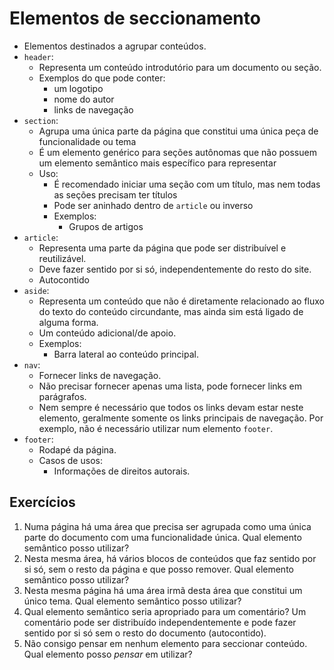 # Elementos de seccionamento

- Elementos destinados a agrupar conteúdos.
- `header`:
  - Representa um conteúdo introdutório para um documento ou seção.
  - Exemplos do que pode conter:
    - um logotipo
    - nome do autor
    - links de navegação
- `section`:
  - Agrupa uma única parte da página que constitui uma única peça de funcionalidade ou tema
  - É um elemento genérico para seções autônomas que não possuem um elemento semântico mais específico para representar
  - Uso:
    - É recomendado iniciar uma seção com um título, mas nem todas as seções precisam ter títulos
    - Pode ser aninhado dentro de `article` ou inverso
    - Exemplos:
      - Grupos de artigos
- `article`:
  - Representa uma parte da página que pode ser distribuível e reutilizável.
  - Deve fazer sentido por si só, independentemente do resto do site.
  - Autocontido
- `aside`:
  - Representa um conteúdo que não é diretamente relacionado ao fluxo do texto do conteúdo circundante, mas ainda sim está ligado de alguma forma.
  - Um conteúdo adicional/de apoio.
  - Exemplos:
    - Barra lateral ao conteúdo principal.
- `nav`:
  - Fornecer links de navegação.
  - Não precisar fornecer apenas uma lista, pode fornecer links em parágrafos.
  - Nem sempre é necessário que todos os links devam estar neste elemento, geralmente somente os links principais de navegação. Por exemplo, não é necessário utilizar num elemento `footer`.
- `footer`:
  - Rodapé da página.
  - Casos de usos:
    - Informações de direitos autorais.

## Exercícios

1. Numa página há uma área que precisa ser agrupada como uma única parte do documento com uma funcionalidade única. Qual elemento semântico posso utilizar?
2. Nesta mesma área, há vários blocos de conteúdos que faz sentido por si só, sem o resto da página e que posso remover. Qual elemento semântico posso utilizar?
3. Nesta mesma página há uma área irmã desta área que constitui um único tema. Qual elemento semântico posso utilizar?
4. Qual elemento semântico seria apropriado para um comentário? Um comentário pode ser distribuído independentemente e pode fazer sentido por si só sem o resto do documento (autocontido).
5. Não consigo pensar em nenhum elemento para seccionar conteúdo. Qual elemento posso *pensar* em utilizar?

